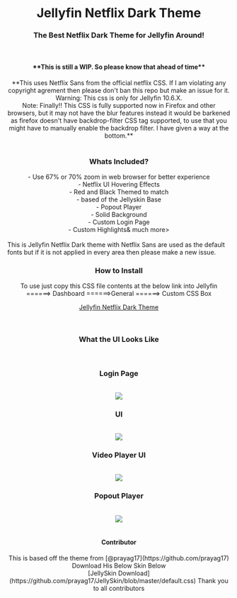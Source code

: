 <div align="center">
<h1>Jellyfin Netflix Dark Theme</h1>
<h3>The Best Netflix Dark Theme for Jellyfin Around!</h3><br>
</div>
<div align="center">
<h4>**This is still a WIP. So please know that ahead of time**</h4>
  **This uses Netflix Sans from the official netflix CSS. If I am violating any copyright agrement then please don't ban this repo but make an issue for it.
  Warning: This css is only for Jellyfin 10.6.X.<br>
  Note: Finally!! This CSS is fully supported now in Firefox and other browsers, but it may not have the blur features instead it would be barkened as firefox doesn't have backdrop-filter CSS tag supported, to use that you might have to manually enable the backdrop filter. I have given a way at the bottom.**
</div>
<br>
<div align="center">
<h3>Whats Included?</h3>
  - Use 67% or 70% zoom in web browser for better experience <br>
  - Netflix UI Hovering Effects<br>
  - Red and Black Themed to match<br>
  - based of the Jellyskin Base<br>
  - Popout Player<br>
  - Solid Background<br>
  - Custom Login Page <br>
  - Custom Highlights& much more></div>
  <br>
This is Jellyfin Netflix Dark theme with Netflix Sans are used as the default fonts but if it is not applied in every area then please make a new issue.
<br>
<div align="center">
<h3>How to Install</h3><div align="center">
  To use just copy this CSS file contents at the below link into Jellyfin ======> Dashboard ======>General ======> Custom CSS Box 

[Jellyfin Netflix Dark Theme](https://github.com/DevilsDesigns/Jellyfin-Netflix-Dark/blob/main/default.css "Custom CSS")
</div>
<br>
<div align="center">
<h3 align="ceter" class="animations">What the UI Looks Like</h3><br>
  <h3>Login Page</h3><br>
  <img src="https://github.com/DevilsDesigns/Jellyfin-Netflix-Dark/blob/main/UI-Proof/custom%20Jellyfin%20Homepage.png?raw=true">
  <h3>UI</h3><br>
  <img src="https://github.com/DevilsDesigns/Jellyfin-Netflix-Dark/blob/main/UI-Proof/Netflix%20Dark%20Mode%20Theme.gif?raw=true">
  <h3> Video Player UI</h3><br>  
  <img src="https://github.com/DevilsDesigns/Jellyfin-Netflix-Dark/blob/main/UI-Proof/Netflix%20Dark%20mode%20Theme%202.gif?raw=tr111ue">
  <h3>Popout Player</h3><br>
  <img src="https://github.com/DevilsDesigns/Jellyfin-Netflix-Dark/blob/main/UI-Proof/Netflix%20Dark%20Mode%20Theme%203.gif?raw=true">
</div>
<br>  
<div align="center">
<h4>Contributor</h4>    
  This is based off the theme from [@prayag17](https://github.com/prayag17)    
  Download His Below Skin Below <br> [JellySkin Download](https://github.com/prayag17/JellySkin/blob/master/default.css)  
  Thank you to all contributors  
</div>
